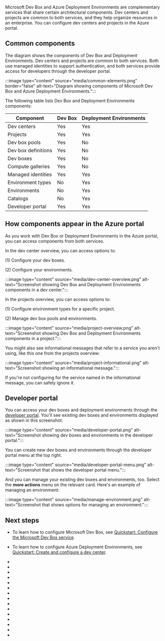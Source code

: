 Microsoft Dev Box and Azure Deployment Environments are complementary services that share certain architectural components. Dev centers and projects are common to both services, and they help organize resources in an enterprise. You can configure dev centers and projects in the Azure portal.

## Common components

The diagram shows the components of Dev Box and Deployment Environments. Dev centers and projects are common to both services. Both use managed identities to support authentication, and both services provide access for developers through the developer portal.

:::image type="content" source="media/common-elements.png" border="false" alt-text="Diagram showing components of Microsoft Dev Box and Azure Deployment Environments.":::

The following table lists Dev Box and Deployment Environments components:

|  Component             |   Dev Box    | Deployment Environments |
|------------------------|--------------|-------------------------|
|  Dev centers           |     Yes      |         Yes             |
|  Projects              |     Yes      |         Yes             |
|  Dev box pools         |     Yes      |         No              |
|  Dev box definitions   |     Yes      |         No              |
|  Dev boxes             |     Yes      |         No              |
|  Compute galleries     |     Yes      |         No              |
|  Managed identities    |     Yes      |         Yes             |
|  Environment types     |     No       |         Yes             |
|  Environments          |     No       |         Yes             |
|  Catalogs              |     No       |         Yes             |
|  Developer portal      |     Yes      |         Yes             |

## How components appear in the Azure portal

As you work with Dev Box or Deployment Environments in the Azure portal, you can access components from both services.

In the dev center overview, you can access options to:

(1) Configure your dev boxes.

(2) Configure your environments.

:::image type="content" source="media/dev-center-overview.png" alt-text="Screenshot showing Dev Box and Deployment Environments components in a dev center.":::

In the projects overview, you can access options to:

(1) Configure environment types for a specific project.

(2) Manage dev box pools and environments.

:::image type="content" source="media/project-overview.png" alt-text="Screenshot showing Dev Box and Deployment Environments components in a project.":::

You might also see informational messages that refer to a service you aren't using, like this one from the projects overview:

:::image type="content" source="media/project-informational.png" alt-text="Screenshot showing an informational message.":::

If you're not configuring for the service named in the informational message, you can safely ignore it.

## Developer portal

You can access your dev boxes and deployment environments through the [developer portal](https://devportal.microsoft.com/). You'll see existing dev boxes and environments displayed as shown in this screenshot:

:::image type="content" source="media/developer-portal.png" alt-text="Screenshot showing dev boxes and environments in the developer portal.":::

You can create new dev boxes and environments through the developer portal menu at the top right.

:::image type="content" source="media/developer-portal-menu.png" alt-text="Screenshot that shows the developer portal menu.":::

And you can manage your existing dev boxes and environments, too. Select the **more actions** menu on the relevant card. Here's an example of managing an environment:

:::image type="content" source="media/manage-environment.png" alt-text="Screenshot that shows options for managing an environment.":::

## Next steps

- To learn how to configure Microsoft Dev Box, see [Quickstart: Configure the Microsoft Dev Box service](../../articles/dev-box/quickstart-configure-dev-box-service.md).

- To learn how to configure Azure Deployment Environments, see [Quickstart: Create and configure a dev center](../../articles/deployment-environments/quickstart-create-and-configure-devcenter.md).
- 
- 
- 
- 
- 
- 
- 
- 
- 
- 
- 
- 
- 
- 
- 
